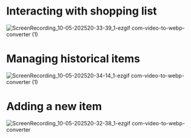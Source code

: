 # Interacting with shopping list

![ScreenRecording_10-05-202520-33-39_1-ezgif com-video-to-webp-converter (1)](https://github.com/user-attachments/assets/103a846f-fcb2-42d6-917f-804504787834)

# Managing historical items

![ScreenRecording_10-05-202520-34-14_1-ezgif com-video-to-webp-converter (1)](https://github.com/user-attachments/assets/b7b02da8-5685-4693-a0ad-99f4114aaac0)

# Adding a new item

![ScreenRecording_10-05-202520-32-38_1-ezgif com-video-to-webp-converter](https://github.com/user-attachments/assets/49e00c00-7bea-4fe5-a96e-0b04640d7a44)
